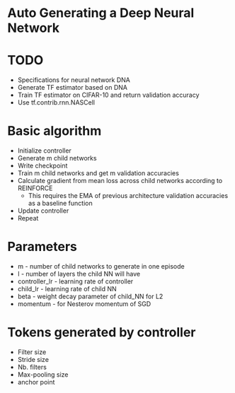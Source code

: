# Auto Generating a Deep Neural Network

# TODO
* Specifications for neural network DNA
* Generate TF estimator based on DNA
* Train TF estimator on CIFAR-10 and return validation accuracy
* Use tf.contrib.rnn.NASCell

# Basic algorithm
* Initialize controller
* Generate m child networks
* Write checkpoint
* Train m child networks and get m validation accuracies
* Calculate gradient from mean loss across child networks according to REINFORCE
    * This requires the EMA of previous architecture validation accuracies as a baseline function
* Update controller
* Repeat

# Parameters
* m - number of child networks to generate in one episode
* l - number of layers the child NN will have
* controller_lr - learning rate of controller
* child_lr - learning rate of child NN
* beta - weight decay parameter of child_NN for L2
* momentum - for Nesterov momentum of SGD

# Tokens generated by controller
* Filter size
* Stride size
* Nb. filters
* Max-pooling size
* anchor point
